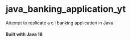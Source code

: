 # java_banking_application_yt
Attempt to replicate a cli banking application in Java

#### Built with Java 16

